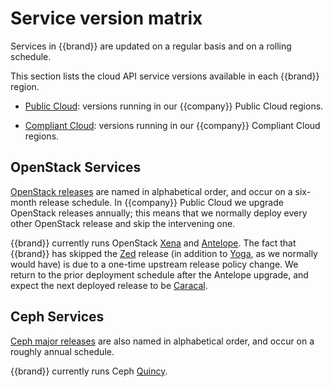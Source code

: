 # Service version matrix

Services in {{brand}} are updated on a regular basis and on a rolling schedule.

This section lists the cloud API service versions available in each {{brand}} region.

* [Public Cloud](public.md): versions running in our {{company}} Public Cloud regions.

* [Compliant Cloud](compliant.md): versions running in our {{company}} Compliant Cloud regions.


## OpenStack Services

[OpenStack releases](https://releases.openstack.org) are named in alphabetical order, and occur on a six-month release schedule.
In {{company}} Public Cloud we upgrade OpenStack releases annually; this means that we normally deploy every other OpenStack release and skip the intervening one.

{{brand}} currently runs OpenStack [Xena](https://releases.openstack.org/xena/) and [Antelope](https://releases.openstack.org/antelope/).
The fact that {{brand}} has skipped the [Zed](https://releases.openstack.org/zed/) release (in addition to [Yoga](https://releases.openstack.org/yoga/), as we normally would have) is due to a one-time upstream release policy change.
We return to the prior deployment schedule after the Antelope upgrade, and expect the next deployed release to be [Caracal](https://releases.openstack.org/caracal/).


## Ceph Services

[Ceph major releases](https://docs.ceph.com/en/latest/releases/index.html#release-timeline) are also named in alphabetical order, and occur on a roughly annual schedule.

{{brand}} currently runs Ceph [Quincy](https://docs.ceph.com/en/latest/releases/quincy/).
